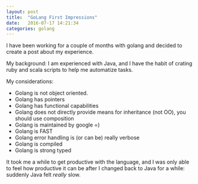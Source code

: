 ```yaml
---
layout: post
title:  "GoLang First Impressions"
date:   2016-07-17 14:21:34
categories: golang
---
```


I have been working for a couple of months with golang and decided to create a post about my experience.

My background: I am experienced with Java, and I have the habit of crating ruby and scala scripts to help me automatize tasks.

My considerations:

-  Golang is not object oriented.
-  Golang has pointers
-  Golang has functional capabilities
-  Golang does not directly provide means for inheritance (not OO), you should use composition
-  Golang is maintained by google =)
-  Golang is FAST
-  Golang error handling is (or can be) really verbose
-  Golang is compiled
-  Golang is strong typed

It took me a while to get productive with the language, and I was only able to feel how productive it can be after I changed back to Java for a while: suddenly Java felt *really* slow.
